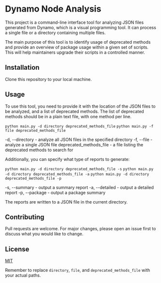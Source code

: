 # Dynamo Node Analysis

This project is a command-line interface tool for analyzing JSON files generated from Dynamo, which is a visual programming tool. It can process a single file or a directory containing multiple files.

The main purpose of this tool is to identify usage of deprecated methods and provide an overview of package usage within a given set of scripts. This will help maintainers upgrade their scripts in a controlled manner.

## Installation

Clone this repository to your local machine.

## Usage

To use this tool, you need to provide it with the location of the JSON files to be analyzed, and a list of deprecated methods. The list of deprecated methods should be in a plain text file, with one method per line.

`python main.py -d directory deprecated_methods_file`
`python main.py -f file deprecated_methods_file`

-d, --directory - analyze all JSON files in the specified directory
-f, --file - analyze a single JSON file
deprecated_methods_file - a file listing the deprecated methods to search for

Additionally, you can specify what type of reports to generate:

`python main.py -d directory deprecated_methods_file -s`
`python main.py -d directory deprecated_methods_file -a`
`python main.py -d directory deprecated_methods_file -p`

-s, --summary - output a summary report
-a, --detailed - output a detailed report
-p, --package - output a package summary

The reports are written to a JSON file in the current directory.

## Contributing

Pull requests are welcome. For major changes, please open an issue first to discuss what you would like to change.

## License

[MIT](https://choosealicense.com/licenses/mit/)

Remember to replace `directory`, `file`, and `deprecated_methods_file` with your actual paths.
